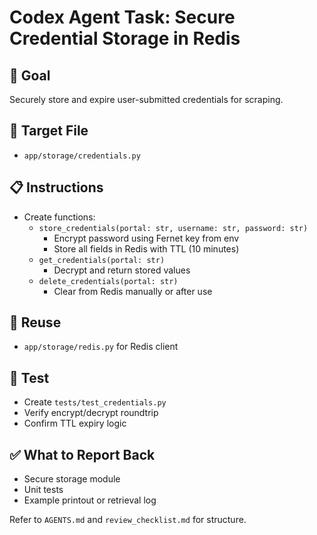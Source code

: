 # Codex Agent Task: Secure Credential Storage in Redis

## 🎯 Goal
Securely store and expire user-submitted credentials for scraping.

## 📂 Target File
- `app/storage/credentials.py`

## 📋 Instructions
- Create functions:
  - `store_credentials(portal: str, username: str, password: str)`
    - Encrypt password using Fernet key from env
    - Store all fields in Redis with TTL (10 minutes)
  - `get_credentials(portal: str)`
    - Decrypt and return stored values
  - `delete_credentials(portal: str)`
    - Clear from Redis manually or after use

## 🔄 Reuse
- `app/storage/redis.py` for Redis client

## 🧪 Test
- Create `tests/test_credentials.py`
- Verify encrypt/decrypt roundtrip
- Confirm TTL expiry logic

## ✅ What to Report Back
- Secure storage module
- Unit tests
- Example printout or retrieval log

Refer to `AGENTS.md` and `review_checklist.md` for structure.